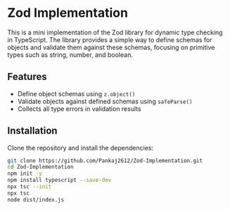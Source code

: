# Zod Implementation

This is a mini implementation of the Zod library for dynamic type checking in TypeScript. The library provides a simple way to define schemas for objects and validate them against these schemas, focusing on primitive types such as string, number, and boolean.

## Features

- Define object schemas using `z.object()`
- Validate objects against defined schemas using `safeParse()`
- Collects all type errors in validation results

## Installation

Clone the repository and install the dependencies:

```bash
git clone https://github.com/Pankaj2612/Zod-Implementation.git
cd Zod-Implementation
npm init -y
npm install typescript --save-dev
npx tsc --init
npx tsc
node dist/index.js



